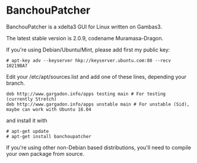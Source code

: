 BanchouPatcher
==============
BanchouPatcher is a xdelta3 GUI for Linux written on Gambas3.

The latest stable version is 2.0.9, codename Muramasa-Dragon.

If you're using Debian/Ubuntu/Mint, please add first my public key:
```
# apt-key adv --keyserver hkp://keyserver.ubuntu.com:80 --recv 10219BA7
```

Edit your /etc/apt/sources.list and add one of these lines, depending your branch.
```
deb http://www.gargadon.info/apps testing main # For testing (currently Stretch)
deb http://www.gargadon.info/apps unstable main # For unstable (Sid), maybe can work with Ubuntu 16.04
```

and install it with
```
# apt-get update
# apt-get install banchoupatcher
```

If you're using other non-Debian based distributions, you'll need to compile your own package from source.
